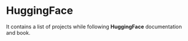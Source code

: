 # HuggingFace

It contains a list of projects while following **HuggingFace** documentation and book.



